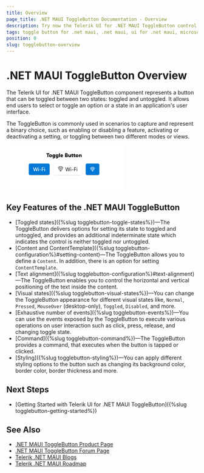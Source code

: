 ```yaml
---
title: Overview
page_title: .NET MAUI ToggleButton Documentation - Overview
description: Try now the Telerik UI for .NET MAUI ToggleButton control that provides various options for customizing its look and feel.
tags: toggle button for .net maui, .net maui, ui for .net maui, microsoft .net maui
position: 0
slug: togglebutton-overview
---
```


# .NET MAUI ToggleButton Overview

The Telerik UI for .NET MAUI ToggleButton component represents a button that can be toggled between two states: toggled and untoggled. It allows end users to select or toggle an option or a state in an application's user interface.

The ToggleButton is commonly used in scenarios to capture and represent a binary choice, such as enabling or disabling a feature, activating or deactivating a setting, or toggling between two different modes or views.

![.NET MAUI ToggleButton Overview](images/togglebutton-overview.png "ToggleButton for .NET MAUI")

## Key Features of the .NET MAUI ToggleButton

* [Toggled states]({%slug togglebutton-toggle-states%})&mdash;The ToggleButton delivers options for setting its state to toggled and untoggled, and provides an additional indeterminate state which indicates the control is neither toggled nor untoggled.
* [Content and ContentTemplate]({%slug togglebutton-configuration%}#setting-content)&mdash;The ToggleButton allows you to define a `Content`. In addition, there is an option for setting `ContentTemplate`.
* [Text alignment]({%slug togglebutton-configuration%}#text-alignment)&mdash;The ToggleButton enables you to control the horizontal and vertical positioning of the text inside the content.
* [Visual states]({%slug togglebutton-visual-states%})&mdash;You can change the ToggleButton appearance for different visual states like, `Normal`, `Pressed`, `MouseOver` (desktop-only), `Toggled`, `Disabled`, and more.
* [Exhaustive number of events]({%slug togglebutton-events%})&mdash;You can use the events exposed by the ToggleButton to execute various operations on user interaction such as click, press, release, and changing toggle state.
* [Command]({%slug togglebutton-command%})&mdash;The ToggleButton provides a command, that executes when the button is tapped or clicked.
* [Styling]({%slug togglebutton-styling%})&mdash;You can apply different styling options to the button such as changing its background color, border color, border thickness and more.

## Next Steps

- [Getting Started with Telerik UI for .NET MAUI ToggleButton]({%slug togglebutton-getting-started%})

## See Also

- <a href="https://www.telerik.com/maui-ui/togglebutton" target="_blank">.NET MAUI ToggleButton Product Page</a>
- <a href="https://www.telerik.com/forums/maui?tagId=2057" target="_blank">.NET MAUI ToggleButton Forum Page</a>
- <a href="https://www.telerik.com/blogs/mobile-net-maui" target="_blank">Telerik .NET MAUI Blogs</a>
- <a href="https://www.telerik.com/support/whats-new/maui-ui/roadmap" target="_blank">Telerik .NET MAUI Roadmap</a>